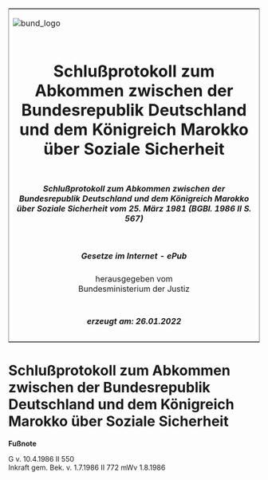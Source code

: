 <span id="DECKBLATT.html"></span>

<table border="0" frame="border" width="100%">

<tr valign="top">

<td align="left">

![bund\_logo](BfJ_2021_Web_de_de.gif)

</td>

<td align="right">

 

</td>

</tr>

<tr align="center" valign="middle">

<td colspan="2">

# Schlußprotokoll zum Abkommen zwischen der Bundesrepublik Deutschland und dem Königreich Marokko über Soziale Sicherheit

</td>

</tr>

<tr align="center" valign="middle">

<td colspan="2">

##### Schlußprotokoll zum Abkommen zwischen der Bundesrepublik Deutschland und dem Königreich Marokko über Soziale Sicherheit vom 25. März 1981 (BGBl. 1986 II S. 567)

</td>

</tr>

<tr align="center" valign="middle">

<td colspan="2">

  
  

##### Gesetze im Internet - ePub  
  
herausgegeben vom  
Bundesministerium der Justiz

</td>

</tr>

<tr align="center" valign="bottom">

<td colspan="2">

  
  

##### erzeugt am: 26.01.2022

</td>

</tr>

</table>

<span id="BJNR205670986.html"></span>

# Schlußprotokoll zum Abkommen zwischen der Bundesrepublik Deutschland und dem Königreich Marokko über Soziale Sicherheit

<div>

  
**Fußnote**

<div class="jnhtml">

<div>

<div class="jurAbsatz">

G v. 10.4.1986 II 550  
Inkraft gem. Bek. v. 1.7.1986 II 772 mWv 1.8.1986

</div>

</div>

</div>

</div>

